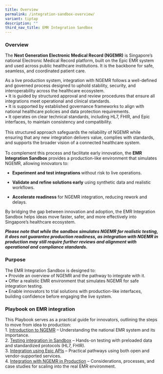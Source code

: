 ```yaml
---
title: Overview
permalink: /integration-sandbox-overview/
variant: tiptap
description: ""
third_nav_title: EMR Integration Sandbox
---
```

<h3>Overview</h3>
<p>The <strong>Next Generation Electronic Medical Record (NGEMR)</strong> is
Singapore’s national Electronic Medical Record platform, built on the Epic
EMR system and used across public healthcare institutions. It is the backbone
for safe, seamless, and coordinated patient care.
<br>
</p>
<p>As a live production system, integration with NGEMR follows a well-defined
and governed process designed to uphold stability, security, and interoperability
across the healthcare ecosystem.
<br>• It is guided by structured approval and review procedures that ensure
all integrations meet operational and clinical standards.
<br>• It is supported by established governance frameworks to align with national
healthcare policies and data protection requirements.
<br>• It operates on clear technical standards, including HL7, FHIR, and Epic
interfaces, to maintain consistency and compatibility.
<br>
<br>This structured approach safeguards the reliability of NGEMR while ensuring
that any new integration delivers value, complies with standards, and supports
the broader vision of a connected healthcare system.
<br>
<br>To complement this process and facilitate early innovation, the <strong>EMR Integration Sandbox</strong> provides
a production-like environment that simulates NGEMR, allowing innovators
to:</p>
<ul data-tight="true" class="tight">
<li>
<p><strong>Experiment and test integrations </strong>without risk to live
operations.</p>
</li>
<li>
<p><strong>Validate and refine solutions early</strong> using synthetic data
and realistic workflows.</p>
</li>
<li>
<p><strong>Accelerate readiness</strong> for NGEMR integration, reducing rework
and delays.</p>
</li>
</ul>
<p>By bridging the gap between innovation and adoption, the EMR Integration
Sandbox helps ideas move faster, safer, and more effectively into Singapore’s
healthcare ecosystem.</p>
<p><strong><em>Please note that while the sandbox simulates NGEMR for realistic testing, it does not guarantee production readiness, as integration with NGEMR in production may still require further reviews and alignment with operational and compliance standards.</em></strong>
</p>
<h3>Purpose</h3>
<p>The EMR Integration Sandbox is designed to:
<br>• Provide an overview of NGEMR and the pathway to integrate with it.
<br>• Offer a realistic EMR environment that simulates NGEMR for safe integration
testing.
<br>• Enable innovators to trial solutions with production-like interfaces,
building confidence before engaging the live system.</p>
<h3>Playbook on EMR integration</h3>
<p>This Playbook serves as a practical guide for innovators, outlining the
steps to move from idea to production:
<br>1. <a href="/introduction-to-ngemr/" rel="noopener nofollow" target="_blank">Introduction to NGEMR</a> –
Understanding the national EMR system and its importance.
<br>2. <a href="/testing-integration-in-sandbox/" rel="noopener nofollow" target="_blank">Testing integration in Sandbox</a> –
Hands-on testing with preloaded data and standardized protocols (HL7, FHIR).
<br>3. <a href="/integration-using-epic-apis/" rel="noopener nofollow" target="_blank">Integration using Epic APIs</a> –
Practical pathways using both open and vendor-supported services.
<br>4. <a href="/integration-with-ngemr-in-production/" rel="noopener nofollow" target="_blank">Integration with NGEMR in Production</a> –
Considerations, processes, and case studies for scaling into the real EMR
environment.</p>
<p></p>